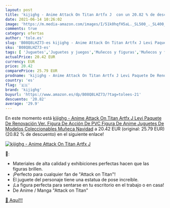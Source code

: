 ```yaml
---
layout: post
title: 'kijighg - Anime Attack On Titan Artfx J  con un 20.82 % de descuento'
date: 2021-06-14 10:26:02
image: 'https://m.media-amazon.com/images/I/51k0hqfH5aL._SL500_._SL400_.jpg'
comments: true
category: ofertas
author: 'tole.es'
slug: 'B08Q8LHZ73-es kijighg - Anime Attack On Titan Artfx J Levi Paquete De...'
sku: 'B08Q8LHZ73-es'
tags: [ 'Juguetes','Juguetes y juegos','Muñecos y figuras','Muñecos y figuras de acción','kijighg','navidad', ]
actualPrice: 20.42 EUR
currency: EUR
price: 20.42
comparePrice: 25.79 EUR
prodname: 'kijighg - Anime Attack On Titan Artfx J Levi Paquete De Renovación Ver. Figura De Acción De PVC Figura De Anime Juguetes De Modelos Coleccionables Muñeca Navidad'
country: 'es'
flag: '🇪🇸'
brand: 'kijighg'
buyurl: 'https://www.amazon.es/dp/B08Q8LHZ73/?tag=tolees-21'
descuento: '20.82'
average: '29.9'
---
```


En este momento está [kijighg - Anime Attack On Titan Artfx J Levi Paquete De Renovación Ver. Figura De Acción De PVC Figura De Anime Juguetes De Modelos Coleccionables Muñeca Navidad](https://www.amazon.es/dp/B08Q8LHZ73/?tag=tolees-21) a 20.42 EUR (original: 25.79 EUR) (20.82 %  de descuento) en el siguiente enlace!

[![kijighg - Anime Attack On Titan Artfx J ](https://m.media-amazon.com/images/I/51k0hqfH5aL._SL500_._SL400_.jpg)](https://www.amazon.es/dp/B08Q8LHZ73/?tag=tolees-21)

🔎:

- Materiales de alta calidad y exhibiciones perfectas hacen que las figuras brillen.
- ¡Perfecto para cualquier fan de "Attack on Titan"!
- El juguete del personaje tiene una estatua de pose increíble.
- ¡La figura perfecta para sentarse en tu escritorio en el trabajo o en casa!
- De Anime / Manga "Attack on Titan"

[🛒 Aquí!!!](https://www.amazon.es/dp/B08Q8LHZ73/?tag=tolees-21)
